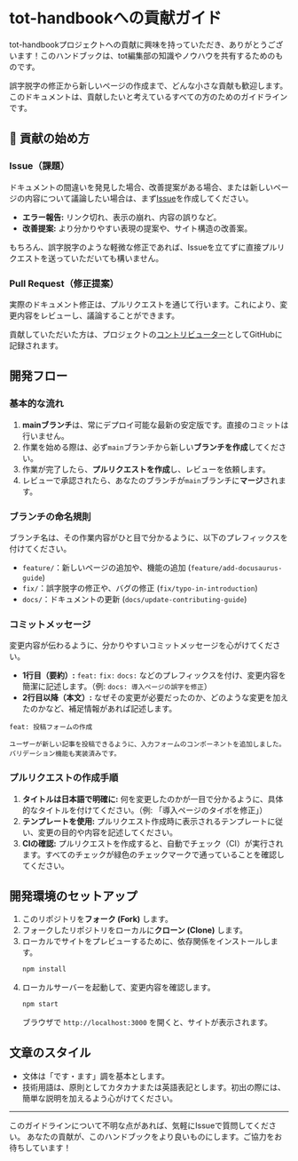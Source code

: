 # tot-handbookへの貢献ガイド

tot-handbookプロジェクトへの貢献に興味を持っていただき、ありがとうございます！このハンドブックは、tot編集部の知識やノウハウを共有するためのものです。

誤字脱字の修正から新しいページの作成まで、どんな小さな貢献も歓迎します。このドキュメントは、貢献したいと考えているすべての方のためのガイドラインです。

## 🤝 貢献の始め方

### Issue（課題）
ドキュメントの間違いを発見した場合、改善提案がある場合、または新しいページの内容について議論したい場合は、まず[Issue](https://github.com/ao1137/tot-handbook/issues)を作成してください。

* **エラー報告:** リンク切れ、表示の崩れ、内容の誤りなど。
* **改善提案:** より分かりやすい表現の提案や、サイト構造の改善案。

もちろん、誤字脱字のような軽微な修正であれば、Issueを立てずに直接プルリクエストを送っていただいても構いません。

### Pull Request（修正提案）
実際のドキュメント修正は、プルリクエストを通じて行います。これにより、変更内容をレビューし、議論することができます。

貢献していただいた方は、プロジェクトの[コントリビューター](https://github.com/ao1137/tot-handbook/graphs/contributors)としてGitHubに記録されます。

## 開発フロー

### 基本的な流れ
1.  **mainブランチ**は、常にデプロイ可能な最新の安定版です。直接のコミットは行いません。
2.  作業を始める際は、必ず`main`ブランチから新しい**ブランチを作成**してください。
3.  作業が完了したら、**プルリクエストを作成**し、レビューを依頼します。
4.  レビューで承認されたら、あなたのブランチが`main`ブランチに**マージ**されます。

### ブランチの命名規則
ブランチ名は、その作業内容がひと目で分かるように、以下のプレフィックスを付けてください。

* `feature/`：新しいページの追加や、機能の追加 (`feature/add-docusaurus-guide`)
* `fix/`：誤字脱字の修正や、バグの修正 (`fix/typo-in-introduction`)
* `docs/`：ドキュメントの更新 (`docs/update-contributing-guide`)

### コミットメッセージ
変更内容が伝わるように、分かりやすいコミットメッセージを心がけてください。

* **1行目（要約）:** `feat:` `fix:` `docs:` などのプレフィックスを付け、変更内容を簡潔に記述します。（例: `docs: 導入ページの誤字を修正`）
* **2行目以降（本文）:** なぜその変更が必要だったのか、どのような変更を加えたのかなど、補足情報があれば記述します。

```
feat: 投稿フォームの作成

ユーザーが新しい記事を投稿できるように、入力フォームのコンポーネントを追加しました。
バリデーション機能も実装済みです。
```

### プルリクエストの作成手順
1.  **タイトルは日本語で明確に:** 何を変更したのかが一目で分かるように、具体的なタイトルを付けてください。（例: 「導入ページのタイポを修正」）
2.  **テンプレートを使用:** プルリクエスト作成時に表示されるテンプレートに従い、変更の目的や内容を記述してください。
3.  **CIの確認:** プルリクエストを作成すると、自動でチェック（CI）が実行されます。すべてのチェックが緑色のチェックマークで通っていることを確認してください。

## 開発環境のセットアップ
1.  このリポジトリを**フォーク (Fork)** します。
2.  フォークしたリポジトリをローカルに**クローン (Clone)** します。
3.  ローカルでサイトをプレビューするために、依存関係をインストールします。
    ```bash
    npm install
    ```
4.  ローカルサーバーを起動して、変更内容を確認します。
    ```bash
    npm start
    ```
    ブラウザで `http://localhost:3000` を開くと、サイトが表示されます。

## 文章のスタイル
* 文体は「です・ます」調を基本とします。
* 技術用語は、原則としてカタカナまたは英語表記とします。初出の際には、簡単な説明を加えるよう心がけてください。

---

このガイドラインについて不明な点があれば、気軽にIssueで質問してください。
あなたの貢献が、このハンドブックをより良いものにします。ご協力をお待ちしています！

